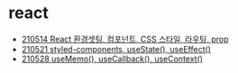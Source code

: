 # react

- [210514 React 환경셋팅, 컴포넌트, CSS 스타일, 라우팅, prop](./210514)
- [210521 styled-components, useState(), useEffect()](./210521)
- [210528 useMemo(), useCallback(), useContext()](./210528)
